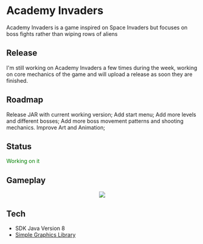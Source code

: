 # Academy Invaders
Academy Invaders is a game inspired on Space Invaders but focuses on boss fights rather than wiping rows of aliens

## Release
I'm still working on Academy Invaders a few times during the week, working on core mechanics of the game and will upload a release as soon they are finished.

## Roadmap

Release JAR with current working version;
Add start menu;
Add more levels and different bosses;
Add more boss movement patterns and shooting mechanics.
Improve Art and Animation;

## Status
<span style="color: green"> Working on it </span>

## Gameplay
<p align="center">
  <img src="https://i.imgur.com/GG7dPIC.gif">
</p>

## Tech
- SDK Java Version 8
- [Simple Graphics Library](https://github.com/academia-de-codigo/simple-graphics)
